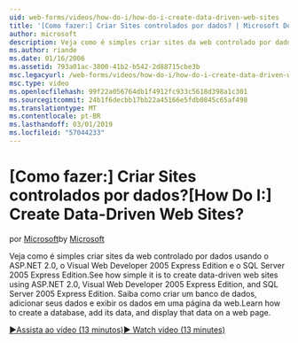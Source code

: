 ```yaml
---
uid: web-forms/videos/how-do-i/how-do-i-create-data-driven-web-sites
title: '[Como fazer:] Criar Sites controlados por dados? | Microsoft Docs'
author: microsoft
description: Veja como é simples criar sites da web controlado por dados usando o ASP.NET 2.0, o Visual Web Developer 2005 Express Edition e o SQL Server 2005 Express Edition. Saiba mais...
ms.author: riande
ms.date: 01/16/2006
ms.assetid: 793a01ac-3800-41b2-b542-2d88715cbe3b
msc.legacyurl: /web-forms/videos/how-do-i/how-do-i-create-data-driven-web-sites
msc.type: video
ms.openlocfilehash: 99f22a056764db1f4912fc933c5618d398a1c301
ms.sourcegitcommit: 24b1f6decbb17bb22a45166e5fdb0845c65af498
ms.translationtype: MT
ms.contentlocale: pt-BR
ms.lasthandoff: 03/01/2019
ms.locfileid: "57044233"
---
```

<a name="how-do-i-create-data-driven-web-sites"></a><span data-ttu-id="6b37c-105">[Como fazer:] Criar Sites controlados por dados?</span><span class="sxs-lookup"><span data-stu-id="6b37c-105">[How Do I:] Create Data-Driven Web Sites?</span></span>
====================
<span data-ttu-id="6b37c-106">por [Microsoft](https://github.com/microsoft)</span><span class="sxs-lookup"><span data-stu-id="6b37c-106">by [Microsoft](https://github.com/microsoft)</span></span>

<span data-ttu-id="6b37c-107">Veja como é simples criar sites da web controlado por dados usando o ASP.NET 2.0, o Visual Web Developer 2005 Express Edition e o SQL Server 2005 Express Edition.</span><span class="sxs-lookup"><span data-stu-id="6b37c-107">See how simple it is to create data-driven web sites using ASP.NET 2.0, Visual Web Developer 2005 Express Edition, and SQL Server 2005 Express Edition.</span></span> <span data-ttu-id="6b37c-108">Saiba como criar um banco de dados, adicionar seus dados e exibir os dados em uma página da web.</span><span class="sxs-lookup"><span data-stu-id="6b37c-108">Learn how to create a database, add its data, and display that data on a web page.</span></span>

[<span data-ttu-id="6b37c-109">&#9654;Assista ao vídeo (13 minutos)</span><span class="sxs-lookup"><span data-stu-id="6b37c-109">&#9654; Watch video (13 minutes)</span></span>](https://channel9.msdn.com/Blogs/ASP-NET-Site-Videos/how-do-i-create-data-driven-web-sites)
